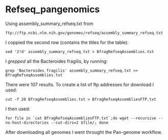 # Refseq_pangenomics
Using assembly_summary_refseq.txt from

  `ftp://ftp.ncbi.nlm.nih.gov/genomes/refseq/assembly_summary_refseq.txt`

I coppied the second row (contains the titles for the table):

  `sed '2!d' assembly_summary_refseq.txt > BfragRefseqAssemblies.txt`
  
I _grepped_ all the Bacteroides fragilis, by running:

  `grep 'Bacteroides fragilis' assembly_summary_refseq.txt >> BfragRefseqAssemblies.txt`
  
There were 107 results. To create a list of ftp addresses for download I used:

  `cut -f 20 BfragRefseqAssemblies.txt > BfragRefseqAssembliesFTP.txt`
  
I then used:

  ``for file in `cat BfragRefseqAssembliesFTP.txt`;do wget --recursive --no-host-directories --cut-dirs=2 $file/; done``
  
After downloading all genomes I went throught the Pan-genome workflow.
